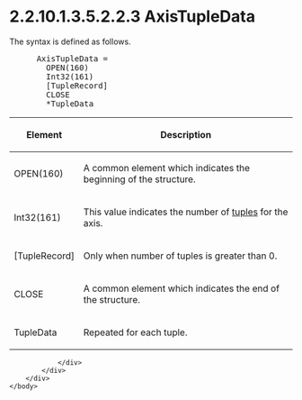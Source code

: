 <html dir="LTR" xmlns:mshelp="http://msdn.microsoft.com/mshelp" xmlns:ddue="http://ddue.schemas.microsoft.com/authoring/2003/5" xmlns:xlink="http://www.w3.org/1999/xlink" xmlns:tool="http://www.microsoft.com/tooltip">
    <head>
        <meta http-equiv="Content-Type" content="text/html; CHARSET=utf-8"></meta>
        <meta name="save" content="history"></meta>
        <title>2.2.10.1.3.5.2.2.3 AxisTupleData</title>
        <xml>
            <mshelp:toctitle title="2.2.10.1.3.5.2.2.3 AxisTupleData"></mshelp:toctitle>
            <mshelp:rltitle title="[MS-SSAS8]: AxisTupleData"></mshelp:rltitle>
            <mshelp:keyword index="A" term="53acae40-45f1-4e03-8167-7ec9cd4da581"></mshelp:keyword>
            <mshelp:attr name="DCSext.ContentType" value="open specification"></mshelp:attr>
            <mshelp:attr name="AssetID" value="53acae40-45f1-4e03-8167-7ec9cd4da581"></mshelp:attr>
            <mshelp:attr name="TopicType" value="kbRef"></mshelp:attr>
            <mshelp:attr name="DCSext.Title" value="[MS-SSAS8]: AxisTupleData" />
        </xml>
    </head>
    <body>
        <div id="header">
            <h1 class="heading">2.2.10.1.3.5.2.2.3 AxisTupleData</h1>
        </div>
        <div id="mainSection">
            <div id="mainBody">
                <div id="allHistory" class="saveHistory"></div>
                <div id="sectionSection0" class="section" name="collapseableSection">
                    

<p>The syntax is defined as follows.           </p>

<dl>
<dd>
<div><pre> AxisTupleData = 
   OPEN(160)
   Int32(161) 
   [TupleRecord]
   CLOSE 
   *TupleData
</pre></div>
</dd></dl>

<table>
 <thead>
  <tr>
   <th>
   <p>Element</p>
   </th>
   <th>
   <p>Description</p>
   </th>
  </tr>
 </thead>
 <tr>
  <td>
  <p>OPEN(160)</p>
  </td>
  <td>
  <p>A common element which indicates the beginning of the
  structure.</p>
  </td>
 </tr>
 <tr>
  <td>
  <p>Int32(161)</p>
  </td>
  <td>
  <p>This value indicates the number of <a href="c527450b-f5bd-424b-8c98-ba6365288f35.html#gt_e64f7e8a-c55b-47dc-9c6e-2afe5f13d448">tuples</a> for the axis.</p>
  </td>
 </tr>
 <tr>
  <td>
  <p>[TupleRecord]</p>
  </td>
  <td>
  <p>Only when number of tuples is greater than 0.</p>
  </td>
 </tr>
 <tr>
  <td>
  <p>CLOSE</p>
  </td>
  <td>
  <p>A common element which indicates the end of the
  structure.</p>
  </td>
 </tr>
 <tr>
  <td>
  <p>TupleData</p>
  </td>
  <td>
  <p>Repeated for each tuple.</p>
  </td>
 </tr>
</table>

<p> </p>


                </div>
            </div>
        </div>
    </body>
</html>